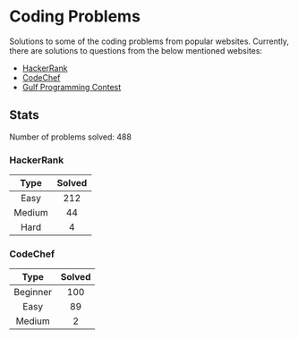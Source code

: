 # Coding Problems

Solutions to some of the coding problems from popular websites. Currently, there are solutions to questions from the below mentioned websites:
* [HackerRank](HackerRank "HackerRank")
* [CodeChef](CodeChef "CodeChef")
* [Gulf Programming Contest](Gulf%20Programming%20Contest "GPC")

## Stats

Number of problems solved: 488

### HackerRank

|Type|Solved|
|:---:|:---:|
|Easy|212|
|Medium|44|
|Hard|4|

### CodeChef

|Type|Solved|
|:---:|:---:|
|Beginner|100|
|Easy|89|
|Medium|2|